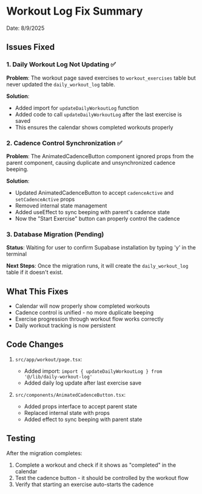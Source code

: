 # Workout Log Fix Summary

Date: 8/9/2025

## Issues Fixed

### 1. Daily Workout Log Not Updating ✅
**Problem**: The workout page saved exercises to `workout_exercises` table but never updated the `daily_workout_log` table.

**Solution**: 
- Added import for `updateDailyWorkoutLog` function
- Added code to call `updateDailyWorkoutLog` after the last exercise is saved
- This ensures the calendar shows completed workouts properly

### 2. Cadence Control Synchronization ✅
**Problem**: The AnimatedCadenceButton component ignored props from the parent component, causing duplicate and unsynchronized cadence beeping.

**Solution**:
- Updated AnimatedCadenceButton to accept `cadenceActive` and `setCadenceActive` props
- Removed internal state management
- Added useEffect to sync beeping with parent's cadence state
- Now the "Start Exercise" button can properly control the cadence

### 3. Database Migration (Pending)
**Status**: Waiting for user to confirm Supabase installation by typing 'y' in the terminal

**Next Steps**: Once the migration runs, it will create the `daily_workout_log` table if it doesn't exist.

## What This Fixes

- Calendar will now properly show completed workouts
- Cadence control is unified - no more duplicate beeping
- Exercise progression through workout flow works correctly
- Daily workout tracking is now persistent

## Code Changes

1. `src/app/workout/page.tsx`:
   - Added import: `import { updateDailyWorkoutLog } from '@/lib/daily-workout-log'`
   - Added daily log update after last exercise save

2. `src/components/AnimatedCadenceButton.tsx`:
   - Added props interface to accept parent state
   - Replaced internal state with props
   - Added effect to sync beeping with parent state

## Testing

After the migration completes:
1. Complete a workout and check if it shows as "completed" in the calendar
2. Test the cadence button - it should be controlled by the workout flow
3. Verify that starting an exercise auto-starts the cadence

